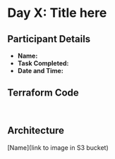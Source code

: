 # Day X: Title here 

## Participant Details

- **Name:**
- **Task Completed:**
- **Date and Time:** 

## Terraform Code 
```hcl


```
## Architecture 

[Name](link to image in S3 bucket)